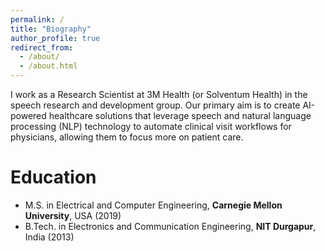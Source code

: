 ```yaml
---
permalink: /
title: "Biography"
author_profile: true
redirect_from:
  - /about/
  - /about.html
---
```


I work as a Research Scientist at 3M Health (or Solventum Health) in the speech research and development group. Our primary aim is to create AI-powered healthcare solutions that leverage speech and natural language processing (NLP) technology to automate clinical visit workflows for physicians, allowing them to focus more on patient care.

Education
======
* M.S. in Electrical and Computer Engineering, **Carnegie Mellon University**, USA (2019)
* B.Tech. in Electronics and Communication Engineering, **NIT Durgapur**, India (2013)